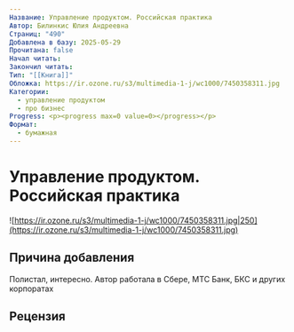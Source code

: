 ```yaml
---
Название: Управление продуктом. Российская практика
Автор: Билинкис Юлия Андреевна
Страниц: "490"
Добавлена в базу: 2025-05-29
Прочитана: false
Начал читать: 
Закончил читать: 
Тип: "[[Книга]]"
Обложка: https://ir.ozone.ru/s3/multimedia-1-j/wc1000/7450358311.jpg
Категории:
  - управление продуктом
  - про бизнес
Progress: <p><progress max=0 value=0></progress></p>
Формат:
  - бумажная
---
```

# Управление продуктом. Российская практика

![https://ir.ozone.ru/s3/multimedia-1-j/wc1000/7450358311.jpg|250](https://ir.ozone.ru/s3/multimedia-1-j/wc1000/7450358311.jpg)
## Причина добавления

Полистал, интересно. Автор работала в Сбере, МТС Банк, БКС и других корпоратах

## Рецензия
